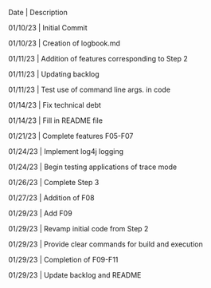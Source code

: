 Date     | Description

01/10/23 | Initial Commit

01/10/23 | Creation of logbook.md

01/11/23 | Addition of features corresponding to Step 2

01/11/23 | Updating backlog

01/11/23 | Test use of command line args. in code

01/14/23 | Fix technical debt

01/14/23 | Fill in README file

01/21/23 | Complete features F05-F07

01/24/23 | Implement log4j logging

01/24/23 | Begin testing applications of trace mode

01/26/23 | Complete Step 3

01/27/23 | Addition of F08

01/29/23 | Add F09

01/29/23 | Revamp initial code from Step 2

01/29/23 | Provide clear commands for build and execution

01/29/23 | Completion of F09-F11

01/29/23 | Update backlog and README














